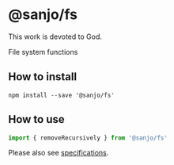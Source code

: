 # @sanjo/fs

This work is devoted to God.

File system functions

## How to install

```
npm install --save '@sanjo/fs'
```

## How to use

```js
import { removeRecursively } from '@sanjo/fs'
```

Please also see [specifications](src/).
